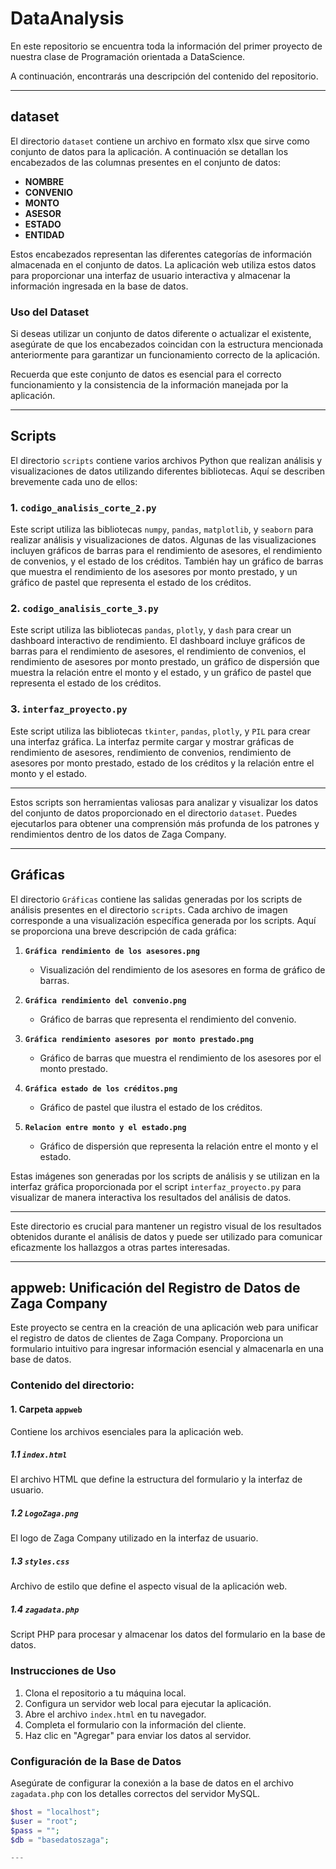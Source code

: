 # DataAnalysis
En este repositorio se encuentra toda la información del primer proyecto de nuestra clase de Programación orientada a DataScience.

A continuación, encontrarás una descripción del contenido del repositorio.

---
## dataset

El directorio `dataset` contiene un archivo en formato xlsx que sirve como conjunto de datos para la aplicación. A continuación se detallan los encabezados de las columnas presentes en el conjunto de datos:

- **NOMBRE**
- **CONVENIO**
- **MONTO**
- **ASESOR**
- **ESTADO**
- **ENTIDAD**

Estos encabezados representan las diferentes categorías de información almacenada en el conjunto de datos. La aplicación web utiliza estos datos para proporcionar una interfaz de usuario interactiva y almacenar la información ingresada en la base de datos.

### Uso del Dataset

Si deseas utilizar un conjunto de datos diferente o actualizar el existente, asegúrate de que los encabezados coincidan con la estructura mencionada anteriormente para garantizar un funcionamiento correcto de la aplicación.

Recuerda que este conjunto de datos es esencial para el correcto funcionamiento y la consistencia de la información manejada por la aplicación.

---

## Scripts

El directorio `scripts` contiene varios archivos Python que realizan análisis y visualizaciones de datos utilizando diferentes bibliotecas. Aquí se describen brevemente cada uno de ellos:

### 1. `codigo_analisis_corte_2.py`

Este script utiliza las bibliotecas `numpy`, `pandas`, `matplotlib`, y `seaborn` para realizar análisis y visualizaciones de datos. Algunas de las visualizaciones incluyen gráficos de barras para el rendimiento de asesores, el rendimiento de convenios, y el estado de los créditos. También hay un gráfico de barras que muestra el rendimiento de los asesores por monto prestado, y un gráfico de pastel que representa el estado de los créditos.

### 2. `codigo_analisis_corte_3.py`

Este script utiliza las bibliotecas `pandas`, `plotly`, y `dash` para crear un dashboard interactivo de rendimiento. El dashboard incluye gráficos de barras para el rendimiento de asesores, el rendimiento de convenios, el rendimiento de asesores por monto prestado, un gráfico de dispersión que muestra la relación entre el monto y el estado, y un gráfico de pastel que representa el estado de los créditos.

### 3. `interfaz_proyecto.py`

Este script utiliza las bibliotecas `tkinter`, `pandas`, `plotly`, y `PIL` para crear una interfaz gráfica. La interfaz permite cargar y mostrar gráficas de rendimiento de asesores, rendimiento de convenios, rendimiento de asesores por monto prestado, estado de los créditos y la relación entre el monto y el estado.

---

Estos scripts son herramientas valiosas para analizar y visualizar los datos del conjunto de datos proporcionado en el directorio `dataset`. Puedes ejecutarlos para obtener una comprensión más profunda de los patrones y rendimientos dentro de los datos de Zaga Company.

---

## Gráficas

El directorio `Gráficas` contiene las salidas generadas por los scripts de análisis presentes en el directorio `scripts`. Cada archivo de imagen corresponde a una visualización específica generada por los scripts. Aquí se proporciona una breve descripción de cada gráfica:

1. **`Gráfica rendimiento de los asesores.png`**
   - Visualización del rendimiento de los asesores en forma de gráfico de barras.

2. **`Gráfica rendimiento del convenio.png`**
   - Gráfico de barras que representa el rendimiento del convenio.

3. **`Gráfica rendimiento asesores por monto prestado.png`**
   - Gráfico de barras que muestra el rendimiento de los asesores por el monto prestado.

4. **`Gráfica estado de los créditos.png`**
   - Gráfico de pastel que ilustra el estado de los créditos.

5. **`Relacion entre monto y el estado.png`**
   - Gráfico de dispersión que representa la relación entre el monto y el estado.

Estas imágenes son generadas por los scripts de análisis y se utilizan en la interfaz gráfica proporcionada por el script `interfaz_proyecto.py` para visualizar de manera interactiva los resultados del análisis de datos.

---

Este directorio es crucial para mantener un registro visual de los resultados obtenidos durante el análisis de datos y puede ser utilizado para comunicar eficazmente los hallazgos a otras partes interesadas.

---

## appweb: Unificación del Registro de Datos de Zaga Company

Este proyecto se centra en la creación de una aplicación web para unificar el registro de datos de clientes de Zaga Company. Proporciona un formulario intuitivo para ingresar información esencial y almacenarla en una base de datos.

### Contenido del directorio:

#### 1. Carpeta `appweb`

Contiene los archivos esenciales para la aplicación web.

##### 1.1 `index.html`

El archivo HTML que define la estructura del formulario y la interfaz de usuario.

##### 1.2 `LogoZaga.png`

El logo de Zaga Company utilizado en la interfaz de usuario.

##### 1.3 `styles.css`

Archivo de estilo que define el aspecto visual de la aplicación web.

##### 1.4 `zagadata.php`

Script PHP para procesar y almacenar los datos del formulario en la base de datos.

### Instrucciones de Uso

1. Clona el repositorio a tu máquina local.
2. Configura un servidor web local para ejecutar la aplicación.
3. Abre el archivo `index.html` en tu navegador.
4. Completa el formulario con la información del cliente.
5. Haz clic en "Agregar" para enviar los datos al servidor.

### Configuración de la Base de Datos

Asegúrate de configurar la conexión a la base de datos en el archivo `zagadata.php` con los detalles correctos del servidor MySQL.

```php
$host = "localhost";
$user = "root";
$pass = "";
$db = "basedatoszaga";

---